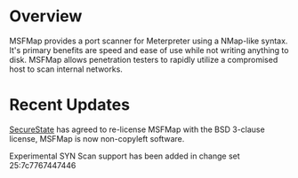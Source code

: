 # Overview #
MSFMap provides a port scanner for Meterpreter using a NMap-like syntax. It's primary benefits are speed and ease of use while not writing anything to disk. MSFMap allows penetration testers to rapidly utilize a compromised host to scan internal networks.

# Recent Updates #
[SecureState](http://www.securestate.com/) has agreed to re-license MSFMap with the BSD 3-clause license, MSFMap is now non-copyleft software.

Experimental SYN Scan support has been added in change set 25:7c7767447446
